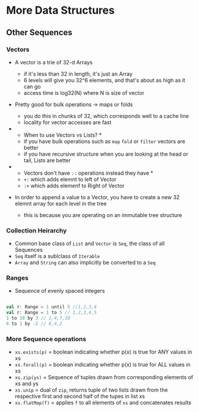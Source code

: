# More Data Structures

## Other Sequences

### Vectors

+ A vector is a trie of 32-d Arrays
  + if it's less than 32 in length, it's just an Array
  + 6 levels will give you 32^6 elements, and that's about as high as it can go
  + access time is log32(N) where N is size of vector

+ Pretty good for bulk operations -> maps or folds
  + you do this in chunks of 32, which corresponds well to a cache line
  + locality for vector accesses are fast
+ * When to use Vectors vs Lists? *
  + if you have bulk operations such as ```map``` ```fold``` or ```filter``` vectors are better
  + if you have recursive structure when you are looking at the head or tail, Lists are better
+ * Vectors don't have ```::``` operations instead they have *
  + ```+:``` which adds elemnt to left of Vector
  + ```:+``` which adds elemenf to Right of Vector
+ In order to append a value to a Vector, you have to create a new 32 elemnt array for each level in the tree
  + this is because you are operating on an immutable tree structure 

### Collection Heirarchy

+ Common base class of ```List``` and ```Vector``` is ```Seq```, the class of all Sequences
+ ```Seq``` itself is a sublclass of ```Iterable```
+ ```Array``` and ```String``` can also implicitly be converted to a ```Seq```

### Ranges

+ Sequence of evenly spaced integers

```scala

val r: Range = 1 until 5 //1,2,3,4
val r: Range = 1 to 5 // 1,2,3,4,5
1 to 10 by 3 // 1,4,7,10
6 to 1 by -2 // 6,4,2

```

### More Sequence operations

+ ```xs.exists(p)``` = boolean indicating whether p(x) is true for ANY values in xs
+ ```xs.forall(p)``` = boolean indicating whether p(x) is true for ALL values in xs
+ ```xs.zip(ys)``` = Sequence of tuples drawn from corresponding elements of xs and ys
+ ```xs.unip``` = dual of ```zip```, returns tuple of two lists drawn from the respective first and second half of the tupes in list xs
+ ```xs.flatMap(f)``` = applies ```f``` to all elements of ```xs``` and concatenates results


